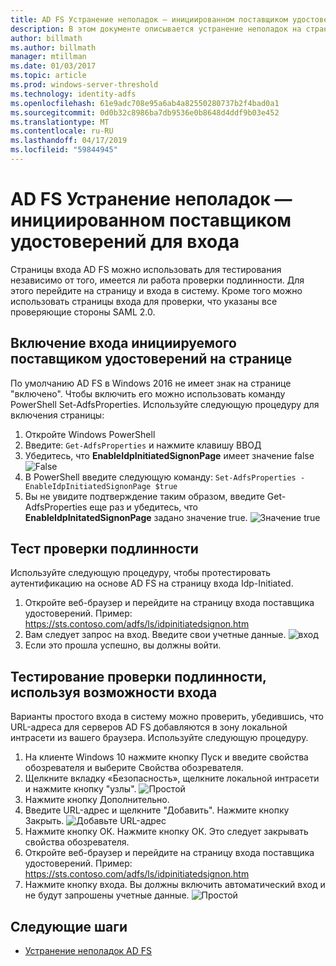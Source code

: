 ```yaml
---
title: AD FS Устранение неполадок — инициированном поставщиком удостоверений для входа
description: В этом документе описывается устранение неполадок на странице входа AD FS.
author: billmath
ms.author: billmath
manager: mtillman
ms.date: 01/03/2017
ms.topic: article
ms.prod: windows-server-threshold
ms.technology: identity-adfs
ms.openlocfilehash: 61e9adc708e95a6ab4a82550280737b2f4bad0a1
ms.sourcegitcommit: 0d0b32c8986ba7db9536e0b8648d4ddf9b03e452
ms.translationtype: MT
ms.contentlocale: ru-RU
ms.lasthandoff: 04/17/2019
ms.locfileid: "59844945"
---
```

# <a name="ad-fs-troubleshooting---idp-initiated-sign-on"></a>AD FS Устранение неполадок — инициированном поставщиком удостоверений для входа
Страницы входа AD FS можно использовать для тестирования независимо от того, имеется ли работа проверки подлинности.  Для этого перейдите на страницу и входа в систему.  Кроме того можно использовать страницы входа для проверки, что указаны все проверяющие стороны SAML 2.0.

## <a name="enable-the-idp-intiated-sign-on-page"></a>Включение входа инициируемого поставщиком удостоверений на странице
По умолчанию AD FS в Windows 2016 не имеет знак на странице "включено".  Чтобы включить его можно использовать команду PowerShell Set-AdfsProperties.  Используйте следующую процедуру для включения страницы:

1.  Откройте Windows PowerShell
2.  Введите: `Get-AdfsProperties` и нажмите клавишу ВВОД
3.  Убедитесь, что **EnableIdpInitiatedSignonPage** имеет значение false ![False](media/ad-fs-tshoot-initiatedsignon/idp2.png)
4.  В PowerShell введите следующую команду:  `Set-AdfsProperties -EnableIdpInitiatedSignonPage $true`
5.  Вы не увидите подтверждение таким образом, введите Get-AdfsProperties еще раз и убедитесь, что **EnableIdpInitatedSignonPage** задано значение true.
![Значение true](media/ad-fs-tshoot-initiatedsignon/idp4.png)

## <a name="test-authentication"></a>Тест проверки подлинности
Используйте следующую процедуру, чтобы протестировать аутентификацию на основе AD FS на страницу входа Idp-Initiated.

1.  Откройте веб-браузер и перейдите на страницу входа поставщика удостоверений.  Пример:  https://sts.contoso.com/adfs/ls/idpinitiatedsignon.htm
2.  Вам следует запрос на вход.  Введите свои учетные данные.
![вход](media/ad-fs-tshoot-initiatedsignon/idp5.png)
3.  Если это прошла успешно, вы должны войти.


## <a name="test-authentication-using-a-seamless-logon-experience"></a>Тестирование проверки подлинности, используя возможности входа
Варианты простого входа в систему можно проверить, убедившись, что URL-адреса для серверов AD FS добавляются в зону локальной интрасети из вашего браузера.  Используйте следующую процедуру.

1.  На клиенте Windows 10 нажмите кнопку Пуск и введите свойства обозревателя и выберите Свойства обозревателя.
2.   Щелкните вкладку «Безопасность», щелкните локальной интрасети и нажмите кнопку "узлы".
![Простой](media/ad-fs-tshoot-initiatedsignon/idp8.png)
1.  Нажмите кнопку Дополнительно.
2.  Введите URL-адрес и щелкните "Добавить".  Нажмите кнопку Закрыть.
![Добавьте URL-адрес](media/ad-fs-tshoot-initiatedsignon/idp9.png)
1.  Нажмите кнопку ОК.  Нажмите кнопку ОК.  Это следует закрывать свойства обозревателя.
2.  Откройте веб-браузер и перейдите на страницу входа поставщика удостоверений.  Пример:  https://sts.contoso.com/adfs/ls/idpinitiatedsignon.htm
3.  Нажмите кнопку входа.  Вы должны включить автоматический вход и не будут запрошены учетные данные.
![Простой](media/ad-fs-tshoot-initiatedsignon/idp6.png)

## <a name="next-steps"></a>Следующие шаги

- [Устранение неполадок AD FS](ad-fs-tshoot-overview.md)